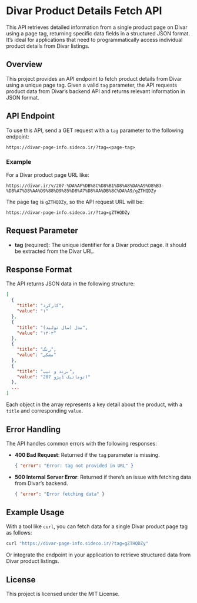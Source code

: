 # Divar Product Details Fetch API

This API retrieves detailed information from a single product page on Divar using a page tag, returning specific data fields in a structured JSON format. It’s ideal for applications that need to programmatically access individual product details from Divar listings.

## Overview

This project provides an API endpoint to fetch product details from Divar using a unique page tag. Given a valid `tag` parameter, the API requests product data from Divar’s backend API and returns relevant information in JSON format.

## API Endpoint

To use this API, send a GET request with a `tag` parameter to the following endpoint:

```
https://divar-page-info.sideco.ir/?tag=<page-tag>
```

### Example

For a Divar product page URL like:
```
https://divar.ir/v/207-%DA%AF%DB%8C%D8%B1%D8%A8%DA%A9%D8%B3-%D8%A7%D8%AA%D9%88%D9%85%D8%A7%D8%AA%DB%8C%DA%A9/gZTHQDZy
```

The page tag is `gZTHQDZy`, so the API request URL will be:
```
https://divar-page-info.sideco.ir/?tag=gZTHQDZy
```

## Request Parameter

- **tag** (required): The unique identifier for a Divar product page. It should be extracted from the Divar URL.

## Response Format

The API returns JSON data in the following structure:

```json
[
  {
    "title": "کارکرد",
    "value": "۱"
  },
  {
    "title": "مدل (سال تولید)",
    "value": "۱۴۰۳"
  },
  {
    "title": "رنگ",
    "value": "مشکی"
  },
  {
    "title": "برند و تیپ",
    "value": "پژو 207i اتوماتیک"
  },
  ...
]
```

Each object in the array represents a key detail about the product, with a `title` and corresponding `value`.

## Error Handling

The API handles common errors with the following responses:

- **400 Bad Request**: Returned if the `tag` parameter is missing.
  ```json
  { "error": "Error: tag not provided in URL" }
  ```

- **500 Internal Server Error**: Returned if there’s an issue with fetching data from Divar’s backend.
  ```json
  { "error": "Error fetching data" }
  ```

## Example Usage

With a tool like `curl`, you can fetch data for a single Divar product page tag as follows:

```bash
curl "https://divar-page-info.sideco.ir/?tag=gZTHQDZy"
```

Or integrate the endpoint in your application to retrieve structured data from Divar product listings.

## License

This project is licensed under the MIT License.
